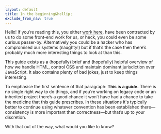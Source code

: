 ```yaml
---
layout: default
title: In the beginning&hellip;
exclude_from_nav: true
---
```


Hello! If you’re reading this, you either [work here](http://felinesoft.com/), have been contracted by us to do some front-end work for us, or heck, you could even be some curious passer-by. Alternatively you could be a hacker who has compromised our systems (naughty!) but if that’s the case then there’s probably much more interesting things to look at than this. 

This guide exists as a (hopefully) brief and (hopefully) helpful overview of how we handle HTML, control CSS and maintain dominant jurisdiction over JavaScript. It also contains plenty of bad jokes, just to keep things interesting. 

To emphasise the first sentence of that paragraph: **This is a guide.** There is no single right way to do things, and if you’re working on legacy code or an inherited project there’s a good chance it won’t have had a chance to take the medicine that this guide prescribes. In these situations it's typically better to continue using whatever convention has been established there—consistency is more important than correctness—but that’s up to your discretion. 

With that out of the way, what would you like to know?